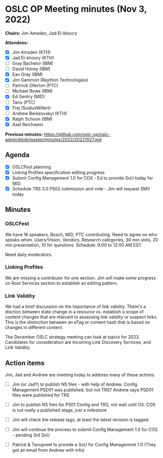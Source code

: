 # OSLC OP Meeting minutes (Nov 3, 2022)

**Chairs:** Jim Amsden, Jad El-khoury

**Attendees:** 
- [x] Jim Amsden (KTH)
- [x] Jad El-khoury (KTH)
- [ ] Gray Bachelor (IBM)
- [ ] David Honey (IBM)
- [x] Ean Gray (IBM)
- [x] Jim Gammon (Raython Technologies)
- [ ] Partrick Ollerton (PTC)
- [ ] Michael Rowe (IBM)
- [x] Ed Gentry (MID)
- [ ] Tanu (PTC)
- [x] Frej (SodiusWillert)
- [ ] Andrew Berezovskyi (KTH)
- [x] Ralph Schoon (IBM)
- [x] Axel Reichwein

**Previous minutes:** https://github.com/oslc-op/oslc-admin/blob/master/minutes/2022/20221027.md

## Agenda

- [x] OSLCFest planning
- [x] Linking Profiles specification editing progress 
- [x] Submit Config Management 1.0 for COS - Ed to provide SoU today for MID
- [x] Schedule TRS 3.0 PS02 submission and vote - Jim will request SMV today

## Minutes

### OSLCFest

We have 16 speakers, Bosch, MID, PTC contributing. Need to agree on who speaks when. Users/Vision, Vendors, Research categories, 30 min slots, 20 min presentation, 10 for questions. Schedule: 9:00 to 12:00 AM EST.

Need daily moderators. 

### Linking Profiles

We are missing a contributor for one section. Jim will make some progress on Root Services section to establish an editing pattern. 

### Link Validity

We had a brief discussion on the importance of link validity. There's a disction between state change in a resource vs. establish a scope of content changes that are relevant to assessing link validity or suspect links. This is the distinction between an eTag or content hash that is based on changes in different content.

The December OSLC strategy meeting can look at topics for 2023. Candidates for consideration are Incoming Link Discovery Services, and Link Validity. 

## Action items

Jim, Jad and Andrew are meeting today to address many of these actions.

- [ ] Jim (or Jad?) to publish NS files - with help of Andrew. Config Management PSD01 was published, but not TRS? Andrew says PSD01 files were published for TRS 
- [ ] Jim to publish NS files for PS01 Config and TRS, not wait until OS. COS is not really a published stage, just a milestone 

- [ ] Jim will check the release tags, at least the latest revision is tagged.
- [ ] Jim will continue the process to submit Config Management 1.0 for COS - pending 3rd SoU
- [ ] Patrick & Tanupreet to provide a SoU for Config Managemnet 1.0 (They got an email from Andrew with info)

